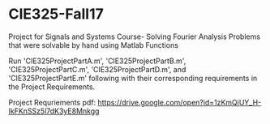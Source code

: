 # CIE325-Fall17
Project for Signals and Systems Course- Solving Fourier Analysis Problems that were solvable by hand using Matlab Functions

Run 'CIE325ProjectPartA.m', 'CIE325ProjectPartB.m', 'CIE325ProjectPartC.m', 'CIE325ProjectPartD.m', and 'CIE325ProjectPartE.m' following with their corresponding requirements in the Project Requirements.

Project Requriements pdf: https://drive.google.com/open?id=1zKmQjUY_H-IkFKnSSz5l7dK3yE8Mnkgg

